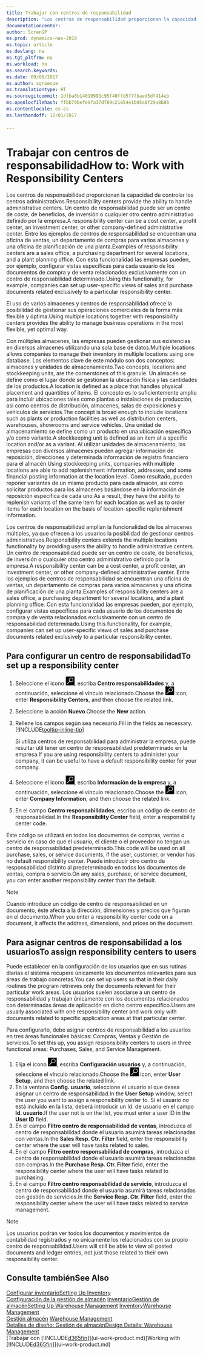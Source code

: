 ```yaml
---
title: Trabajar con centros de responsabilidad
description: "Los centros de responsabilidad proporcionan la capacidad de controlar los centros administrativos. Un centro de responsabilidad puede ser un centro de coste, de beneficios, de inversión o cualquier otro centro administrativo definido por la empresa."
documentationcenter: 
author: SorenGP
ms.prod: dynamics-nav-2018
ms.topic: article
ms.devlang: na
ms.tgt_pltfrm: na
ms.workload: na
ms.search.keywords: 
ms.date: 09/08/2017
ms.author: sgroespe
ms.translationtype: HT
ms.sourcegitcommit: 1dfba8b14019991c95f40ffd5f7fbaed5df414eb
ms.openlocfilehash: ffbb79befe9fa37d789c21854e1b05a8f29a8b86
ms.contentlocale: es-es
ms.lasthandoff: 12/01/2017

---
```

# <a name="how-to-work-with-responsibility-centers"></a><span data-ttu-id="7b159-104">Trabajar con centros de responsabilidad</span><span class="sxs-lookup"><span data-stu-id="7b159-104">How to: Work with Responsibility Centers</span></span>
<span data-ttu-id="7b159-105">Los centros de responsabilidad proporcionan la capacidad de controlar los centros administrativos.</span><span class="sxs-lookup"><span data-stu-id="7b159-105">Responsibility centers provide the ability to handle administrative centers.</span></span> <span data-ttu-id="7b159-106">Un centro de responsabilidad puede ser un centro de coste, de beneficios, de inversión o cualquier otro centro administrativo definido por la empresa.</span><span class="sxs-lookup"><span data-stu-id="7b159-106">A responsibility center can be a cost center, a profit center, an investment center, or other company-defined administrative center.</span></span> <span data-ttu-id="7b159-107">Entre los ejemplos de centros de responsabilidad se encuentran una oficina de ventas, un departamento de compras para varios almacenes y una oficina de planificación de una planta.</span><span class="sxs-lookup"><span data-stu-id="7b159-107">Examples of responsibility centers are a sales office, a purchasing department for several locations, and a plant planning office.</span></span> <span data-ttu-id="7b159-108">Con esta funcionalidad las empresas pueden, por ejemplo, configurar vistas específicas para cada usuario de los documentos de compra y de venta relacionados exclusivamente con un centro de responsabilidad determinado.</span><span class="sxs-lookup"><span data-stu-id="7b159-108">Using this functionality, for example, companies can set up user-specific views of sales and purchase documents related exclusively to a particular responsibility center.</span></span>  

<span data-ttu-id="7b159-109">El uso de varios almacenes y centros de responsabilidad ofrece la posibilidad de gestionar sus operaciones comerciales de la forma más flexible y óptima.</span><span class="sxs-lookup"><span data-stu-id="7b159-109">Using multiple locations together with responsibility centers provides the ability to manage business operations in the most flexible, yet optimal way.</span></span>

<span data-ttu-id="7b159-110">Con múltiples almacenes, las empresas pueden gestionar sus existencias en diversos almacenes utilizando una sola base de datos.</span><span class="sxs-lookup"><span data-stu-id="7b159-110">Multiple locations allows companies to manage their inventory in multiple locations using one database.</span></span> <span data-ttu-id="7b159-111">Los elementos clave de este módulo son dos conceptos: almacenes y unidades de almacenamiento.</span><span class="sxs-lookup"><span data-stu-id="7b159-111">Two concepts, locations and stockkeeping units, are the cornerstones of this granule.</span></span> <span data-ttu-id="7b159-112">Un almacén se define como el lugar donde se gestionan la ubicación física y las cantidades de los productos.</span><span class="sxs-lookup"><span data-stu-id="7b159-112">A location is defined as a place that handles physical placement and quantities of items.</span></span> <span data-ttu-id="7b159-113">El concepto es lo suficientemente amplio para incluir ubicaciones tales como plantas o instalaciones de producción, así como centros de distribución, almacenes, salas de exposiciones y vehículos de servicios.</span><span class="sxs-lookup"><span data-stu-id="7b159-113">The concept is broad enough to include locations such as plants or production facilities as well as distribution centers, warehouses, showrooms and service vehicles.</span></span> <span data-ttu-id="7b159-114">Una unidad de almacenamiento se define como un producto en una ubicación específica y/o como variante.</span><span class="sxs-lookup"><span data-stu-id="7b159-114">A stockkeeping unit is defined as an item at a specific location and/or as a variant.</span></span> <span data-ttu-id="7b159-115">Al utilizar unidades de almacenamiento, las empresas con diversos almacenes pueden agregar información de reposición, direcciones y determinada información de registro financiero para el almacén.</span><span class="sxs-lookup"><span data-stu-id="7b159-115">Using stockkeeping units, companies with multiple locations are able to add replenishment information, addresses, and some financial posting information at the location level.</span></span> <span data-ttu-id="7b159-116">Como resultado, pueden reponer variantes de un mismo producto para cada almacén, así como solicitar productos para los almacenes basándose en la información de reposición específica de cada uno.</span><span class="sxs-lookup"><span data-stu-id="7b159-116">As a result, they have the ability to replenish variants of the same item for each location as well as to order items for each location on the basis of location-specific replenishment information.</span></span>  

<span data-ttu-id="7b159-117">Los centros de responsabilidad amplían la funcionalidad de los almacenes múltiples, ya que ofrecen a los usuarios la posibilidad de gestionar centros administrativos.</span><span class="sxs-lookup"><span data-stu-id="7b159-117">Responsibility centers extends the multiple locations functionality by providing users the ability to handle administrative centers.</span></span> <span data-ttu-id="7b159-118">Un centro de responsabilidad puede ser un centro de coste, de beneficios, de inversión o cualquier otro centro administrativo definido por la empresa.</span><span class="sxs-lookup"><span data-stu-id="7b159-118">A responsibility center can be a cost center, a profit center, an investment center, or other company-defined administrative center.</span></span> <span data-ttu-id="7b159-119">Entre los ejemplos de centros de responsabilidad se encuentran una oficina de ventas, un departamento de compras para varios almacenes y una oficina de planificación de una planta.</span><span class="sxs-lookup"><span data-stu-id="7b159-119">Examples of responsibility centers are a sales office, a purchasing department for several locations, and a plant planning office.</span></span> <span data-ttu-id="7b159-120">Con esta funcionalidad las empresas pueden, por ejemplo, configurar vistas específicas para cada usuario de los documentos de compra y de venta relacionados exclusivamente con un centro de responsabilidad determinado.</span><span class="sxs-lookup"><span data-stu-id="7b159-120">Using this functionality, for example, companies can set up user-specific views of sales and purchase documents related exclusively to a particular responsibility center.</span></span>

## <a name="to-set-up-a-responsibility-center"></a><span data-ttu-id="7b159-121">Para configurar un centro de responsabilidad</span><span class="sxs-lookup"><span data-stu-id="7b159-121">To set up a responsibility center</span></span>  
1.  <span data-ttu-id="7b159-122">Seleccione el icono ![Buscar página o informe](media/ui-search/search_small.png "icono Buscar página o informe"), escriba **Centro responsabilidades** y, a continuación, seleccione el vínculo relacionado.</span><span class="sxs-lookup"><span data-stu-id="7b159-122">Choose the ![Search for Page or Report](media/ui-search/search_small.png "Search for Page or Report icon") icon, enter **Responsibility Centers**, and then choose the related link.</span></span>  
2.  <span data-ttu-id="7b159-123">Seleccione la acción **Nuevo**.</span><span class="sxs-lookup"><span data-stu-id="7b159-123">Choose the **New** action.</span></span>  
3.  <span data-ttu-id="7b159-124">Rellene los campos según sea necesario.</span><span class="sxs-lookup"><span data-stu-id="7b159-124">Fill in the fields as necessary.</span></span> [!INCLUDE[tooltip-inline-tip](includes/tooltip-inline-tip_md.md)]  

    <span data-ttu-id="7b159-125">Si utiliza centros de responsabilidad para administrar la empresa, puede resultar útil tener un centro de responsabilidad predeterminado en la empresa.</span><span class="sxs-lookup"><span data-stu-id="7b159-125">If you are using responsibility centers to administer your company, it can be useful to have a default responsibility center for your company.</span></span>
4. <span data-ttu-id="7b159-126">Seleccione el icono ![Buscar página o informe](media/ui-search/search_small.png "icono Buscar página o informe"), escriba **Información de la empresa** y, a continuación, seleccione el vínculo relacionado.</span><span class="sxs-lookup"><span data-stu-id="7b159-126">Choose the ![Search for Page or Report](media/ui-search/search_small.png "Search for Page or Report icon") icon, enter **Company Information**, and then choose the related link.</span></span>
5. <span data-ttu-id="7b159-127">En el campo **Centro responsabilidades**, escriba un código de centro de responsabilidad.</span><span class="sxs-lookup"><span data-stu-id="7b159-127">In the **Responsibility Center** field, enter a responsibility center code.</span></span>

<span data-ttu-id="7b159-128">Este código se utilizará en todos los documentos de compras, ventas o servicio en caso de que el usuario, el cliente o el proveedor no tengan un centro de responsabilidad predeterminado.</span><span class="sxs-lookup"><span data-stu-id="7b159-128">This code will be used on all purchase, sales, or service documents, if the user, customer, or vendor has no default responsibility center.</span></span> <span data-ttu-id="7b159-129">Puede introducir otro centro de responsabilidad distinto al predeterminado en todos los documentos de ventas, compra o servicio.</span><span class="sxs-lookup"><span data-stu-id="7b159-129">On any sales, purchase, or service document, you can enter another responsibility center than the default.</span></span>

> [!NOTE]  
>  <span data-ttu-id="7b159-130">Cuando introduce un código de centro de responsabilidad en un documento, éste afecta a la dirección, dimensiones y precios que figuran en el documento.</span><span class="sxs-lookup"><span data-stu-id="7b159-130">When you enter a responsibility center code on a document, it affects the address, dimensions, and prices on the document.</span></span>  

## <a name="to-assign-responsibility-centers-to-users"></a><span data-ttu-id="7b159-131">Para asignar centros de responsabilidad a los usuarios</span><span class="sxs-lookup"><span data-stu-id="7b159-131">To assign responsibility centers to users</span></span>  
<span data-ttu-id="7b159-132">Puede establecer en la configuración de los usuarios que en sus rutinas diarias el sistema recupere únicamente los documentos relevantes para sus áreas de trabajo concretas.</span><span class="sxs-lookup"><span data-stu-id="7b159-132">You can set up users so that in their daily routines the program retrieves only the documents relevant for their particular work areas.</span></span> <span data-ttu-id="7b159-133">Los usuarios suelen asociarse a un centro de responsabilidad y trabajan únicamente con los documentos relacionados con determinadas áreas de aplicación en dicho centro específico.</span><span class="sxs-lookup"><span data-stu-id="7b159-133">Users are usually associated with one responsibility center and work only with documents related to specific application areas at that particular center.</span></span>  

<span data-ttu-id="7b159-134">Para configurarlo, debe asignar centros de responsabilidad a los usuarios en tres áreas funcionales básicas: Compras, Ventas y Gestión de servicios.</span><span class="sxs-lookup"><span data-stu-id="7b159-134">To set this up, you assign responsibility centers to users in three functional areas: Purchases, Sales, and Service Management.</span></span>  

1.  <span data-ttu-id="7b159-135">Elija el icono ![Buscar página o informe](media/ui-search/search_small.png "icono Buscar página o informe"), escriba **Configuración usuarios** y, a continuación, seleccione el vínculo relacionado.</span><span class="sxs-lookup"><span data-stu-id="7b159-135">Choose the ![Search for Page or Report](media/ui-search/search_small.png "Search for Page or Report icon") icon, enter **User Setup**, and then choose the related link.</span></span>  
2.  <span data-ttu-id="7b159-136">En la ventana **Config. usuario**, seleccione el usuario al que desea asignar un centro de responsabilidad.</span><span class="sxs-lookup"><span data-stu-id="7b159-136">In the **User Setup** window, select the user you want to assign a responsibility center to.</span></span> <span data-ttu-id="7b159-137">Si el usuario no está incluido en la lista, deberá introducir un Id. de usuario en el campo **Id. usuario**.</span><span class="sxs-lookup"><span data-stu-id="7b159-137">If the user not is on the list, you must enter a user ID in the **User ID** field.</span></span>  
3.  <span data-ttu-id="7b159-138">En el campo **Filtro centro de responsabilidad de ventas**, introduzca el centro de responsabilidad donde el usuario asumirá tareas relacionadas con ventas.</span><span class="sxs-lookup"><span data-stu-id="7b159-138">In the **Sales Resp. Ctr. Filter** field, enter the responsibility center where the user will have tasks related to sales.</span></span>  
4.  <span data-ttu-id="7b159-139">En el campo **Filtro centro responsabilidad de compras**, introduzca el centro de responsabilidad donde el usuario asumirá tareas relacionadas con compras.</span><span class="sxs-lookup"><span data-stu-id="7b159-139">In the **Purchase Resp. Ctr. Filter** field, enter the responsibility center where the user will have tasks related to purchasing.</span></span>  
5.  <span data-ttu-id="7b159-140">En el campo **Filtro centro responsabilidad de servicio**, introduzca el centro de responsabilidad donde el usuario asumirá tareas relacionadas con gestión de servicios.</span><span class="sxs-lookup"><span data-stu-id="7b159-140">In the **Service Resp. Ctr. Filter** field, enter the responsibility center where the user will have tasks related to service management.</span></span>  

> [!NOTE]  
>  <span data-ttu-id="7b159-141">Los usuarios podrán ver todos los documentos y movimientos de contabilidad registrados y no únicamente los relacionados con su propio centro de responsabilidad.</span><span class="sxs-lookup"><span data-stu-id="7b159-141">Users will still be able to view all posted documents and ledger entries, not just those related to their own responsibility center.</span></span>

## <a name="see-also"></a><span data-ttu-id="7b159-142">Consulte también</span><span class="sxs-lookup"><span data-stu-id="7b159-142">See Also</span></span>  
[<span data-ttu-id="7b159-143">Configurar inventario</span><span class="sxs-lookup"><span data-stu-id="7b159-143">Setting Up Inventory</span></span>](inventory-setup-inventory.md)  
<span data-ttu-id="7b159-144">[Configuración de la gestión de almacén](warehouse-setup-warehouse.md)
[Inventario](inventory-manage-inventory.md)[Gestión de almacén](warehouse-manage-warehouse.md)</span><span class="sxs-lookup"><span data-stu-id="7b159-144">[Setting Up Warehouse Management](warehouse-setup-warehouse.md)
[Inventory](inventory-manage-inventory.md)[Warehouse Management](warehouse-manage-warehouse.md)</span></span>  
<span data-ttu-id="7b159-145">[Gestión almacén](warehouse-manage-warehouse.md)  </span><span class="sxs-lookup"><span data-stu-id="7b159-145">[Warehouse Management](warehouse-manage-warehouse.md)  </span></span>  
[<span data-ttu-id="7b159-146">Detalles de diseño: Gestión de almacén</span><span class="sxs-lookup"><span data-stu-id="7b159-146">Design Details: Warehouse Management</span></span>](design-details-warehouse-management.md)  
<span data-ttu-id="7b159-147">[Trabajar con [!INCLUDE[d365fin](includes/d365fin_md.md)]](ui-work-product.md)</span><span class="sxs-lookup"><span data-stu-id="7b159-147">[Working with [!INCLUDE[d365fin](includes/d365fin_md.md)]](ui-work-product.md)</span></span>

